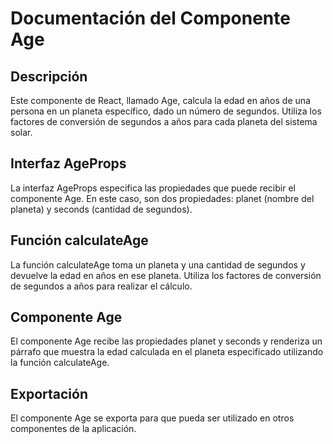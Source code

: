 # Documentación del Componente Age

## Descripción

Este componente de React, llamado Age, calcula la edad en años de una persona en un planeta específico, dado un número de segundos. Utiliza los factores de conversión de segundos a años para cada planeta del sistema solar.

## Interfaz AgeProps

La interfaz AgeProps especifica las propiedades que puede recibir el componente Age. En este caso, son dos propiedades: planet (nombre del planeta) y seconds (cantidad de segundos).

## Función calculateAge

La función calculateAge toma un planeta y una cantidad de segundos y devuelve la edad en años en ese planeta. Utiliza los factores de conversión de segundos a años para realizar el cálculo.

## Componente Age

El componente Age recibe las propiedades planet y seconds y renderiza un párrafo que muestra la edad calculada en el planeta especificado utilizando la función calculateAge.

## Exportación

El componente Age se exporta para que pueda ser utilizado en otros componentes de la aplicación.
